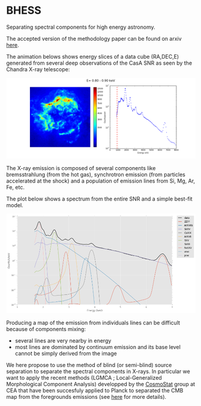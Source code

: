 # BHESS
Separating spectral components for high energy astronomy.

The accepted version of the methodology paper can be found on arxiv [here](https://arxiv.org/abs/1905.10175).

The animation belows shows energy slices of a data cube (RA,DEC,E) generated from several deep observations of the CasA SNR as seen by the Chandra X-ray telescope:

![](CasA_movie.gif)


The X-ray emission is composed of several components like bremsstrahlung (from the hot gas), synchrotron emission (from particles accelerated at the shock) and a population of emission lines from Si, Mg, Ar, Fe, etc.

The plot below shows a spectrum from the entire SNR and a simple best-fit model.

![](Spectral_model.png)

Producing a map of the emission from individuals lines can be difficult because of components mixing:
- several lines are very nearby in energy
- most lines are dominated by continuum emission and its base level cannot be simply derived from the image

We here propose to use the method of blind (or semi-blind) source separation to separate the spectral components in X-rays. 
In particular we want to apply the recent methods (LGMCA ; Local-Generalized Morphological Component Analysis) developped by the [CosmoStat](http://www.cosmostat.org/) group at CEA that have been succesfuly applied to Planck to separated the CMB map from the foregrounds emissions (see [here](http://www.cosmostat.org/research/cmb/planck_wpr2/) for more details).
